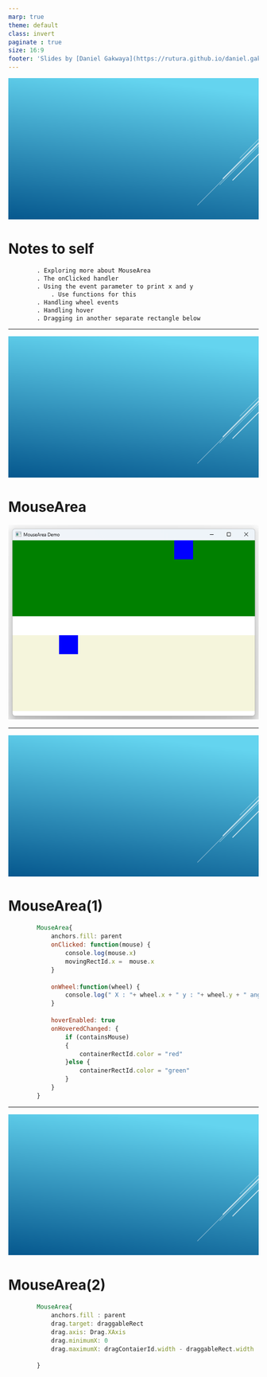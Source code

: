 ```yaml
---
marp: true
theme: default
class: invert
paginate : true
size: 16:9
footer: 'Slides by [Daniel Gakwaya](https://rutura.github.io/daniel.gakwaya/) at [LearnQtGuide](https://www.learnqt.guide/)'
---
```

![bg](images/slide_background.png)
# Notes to self
            . Exploring more about MouseArea
            . The onClicked handler
            . Using the event parameter to print x and y
                . Use functions for this
            . Handling wheel events
            . Handling hover
            . Dragging in another separate rectangle below

       
---
![bg](images/slide_background.png)
# MouseArea
![](images/1.png)

---
![bg](images/slide_background.png)
# MouseArea(1)
```qml
        MouseArea{
            anchors.fill: parent
            onClicked: function(mouse) {
                console.log(mouse.x)
                movingRectId.x =  mouse.x
            }

            onWheel:function(wheel) {
                console.log(" X : "+ wheel.x + " y : "+ wheel.y + " angleData :"+ wheel.angleDelta)
            }

            hoverEnabled: true
            onHoveredChanged: {
                if (containsMouse)
                {
                    containerRectId.color = "red"
                }else {
                    containerRectId.color = "green"
                }
            }
        }
```



---
![bg](images/slide_background.png)
# MouseArea(2)
```qml
        MouseArea{
            anchors.fill : parent
            drag.target: draggableRect
            drag.axis: Drag.XAxis
            drag.minimumX: 0
            drag.maximumX: dragContaierId.width - draggableRect.width

        }
```